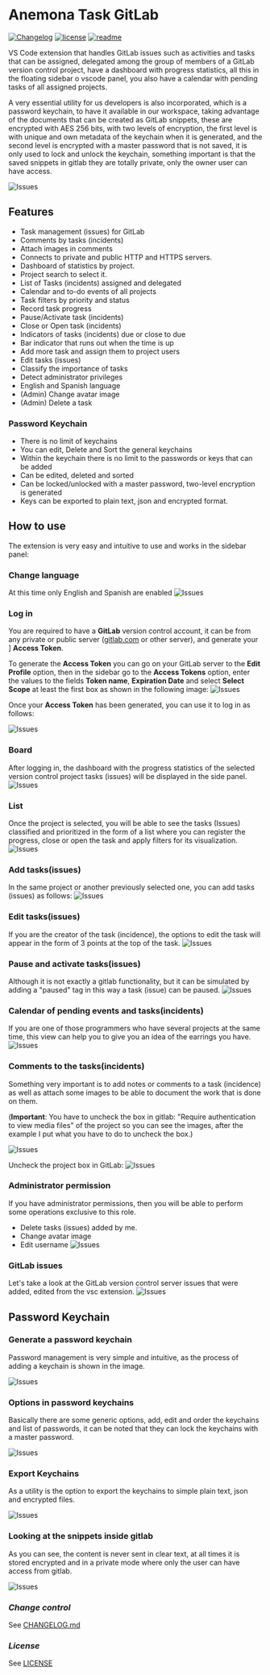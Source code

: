 # **Anemona Task GitLab**
[![Changelog](https://img.shields.io/badge/CHANGELOG-0.0.7-orange)](https://github.com/mygnet/anemona-task/blob/main/CHANGELOG.md)
[![license](https://img.shields.io/badge/LICENSE-MIT-blue)](https://github.com/mygnet/anemona-task/blob/main/LICENSE)
[![readme](https://img.shields.io/badge/README-Spanish-green)](README-es.md)

VS Code extension that handles GitLab issues such as activities and tasks that can be assigned, delegated among the group of members of a GitLab version control project, have a dashboard with progress statistics, all this in the floating sidebar o vscode panel, you also have a calendar with pending tasks of all assigned projects.

A very essential utility for us developers is also incorporated, which is a password keychain, to have it available in our workspace, taking advantage of the documents that can be created as GitLab snippets, these are encrypted with AES 256 bits, with two levels of encryption, the first level is with unique and own metadata of the keychain when it is generated, and the second level is encrypted with a master password that is not saved, it is only used to lock and unlock the keychain, something important is that the saved snippets in gitlab they are totally private, only the owner user can have access.

![Issues](/assets/github/00-dash.gif)


## **Features**
- Task management (issues) for GitLab
- Comments by tasks (incidents)
- Attach images in comments
- Connects to private and public HTTP and HTTPS servers.
- Dashboard of statistics by project.
- Project search to select it.
- List of Tasks (incidents) assigned and delegated
- Calendar and to-do events of all projects
- Task filters by priority and status
- Record task progress
- Pause/Activate task (incidents)
- Close or Open task (incidents)
- Indicators of tasks (incidents) due or close to due
- Bar indicator that runs out when the time is up
- Add more task and assign them to project users
- Edit tasks (issues)
- Classify the importance of tasks
- Detect administrator privileges
- English and Spanish language
- (Admin) Change avatar image
- (Admin) Delete a task

### **Password Keychain**
- There is no limit of keychains
- You can edit, Delete and Sort the general keychains
- Within the keychain there is no limit to the passwords or keys that can be added
- Can be edited, deleted and sorted
- Can be locked/unlocked with a master password, two-level encryption is generated
- Keys can be exported to plain text, json and encrypted format.

## **How ​​to use**

The extension is very easy and intuitive to use and works in the sidebar panel:

### **Change language**
At this time only English and Spanish are enabled
![Issues](/assets/github/03-lang.gif)

### **Log in**
You are required to have a **GitLab** version control account, it can be from any private or public server ([gitlab.com](https://gitlab.com) or other server), and generate your ] **Access Token**.

To generate the **Access Token** you can go on your GitLab server to the **Edit Profile** option, then in the sidebar go to the **Access Tokens** option, enter the values ​​to the fields **Token name**, **Expiration Date** and select **Select Scope** at least the first box as shown in the following image:
![Issues](/assets/github/access-token.gif)

Once your **Access Token** has been generated, you can use it to log in as follows:

![Issues](/assets/github/02-login.gif)

### **Board**
After logging in, the dashboard with the progress statistics of the selected version control project tasks (issues) will be displayed in the side panel.
![Issues](/assets/github/04-dash.gif)

### **List**
Once the project is selected, you will be able to see the tasks (Issues) classified and prioritized in the form of a list where you can register the progress, close or open the task and apply filters for its visualization.
![Issues](/assets/github/05-task.gif)

### **Add tasks(issues)**
In the same project or another previously selected one, you can add tasks (issues) as follows:
![Issues](/assets/github/06-task-new.gif)

### **Edit tasks(issues)**
If you are the creator of the task (incidence), the options to edit the task will appear in the form of 3 points at the top of the task.
![Issues](/assets/github/07-task-edit.gif)

### **Pause and activate tasks(issues)**
Although it is not exactly a gitlab functionality, but it can be simulated by adding a "paused" tag in this way a task (issue) can be paused.
![Issues](/assets/github/08-task-paused.gif)

### **Calendar of pending events and tasks(incidents)**
If you are one of those programmers who have several projects at the same time, this view can help you
to give you an idea of the earrings you have.
![Issues](/assets/github/09-task-events.gif)

### **Comments to the tasks(incidents)**
Something very important is to add notes or comments to a task (incidence) as well as attach some images to be able to document the work that is done on them.

(**Important**: You have to uncheck the box in gitlab: "Require authentication to view media files" of the project so you can see the images, after the example I put what you have to do to uncheck the box.)

![Issues](/assets/github/10-task-comments.gif)

Uncheck the project box in GitLab:
![Issues](/assets/github/12-git-file.gif)
### **Administrator permission**
If you have administrator permissions, then you will be able to perform some operations exclusive to this role.
- Delete tasks (issues) added by me.
- Change avatar image
- Edit username
![Issues](/assets/github/11-admin.gif)

### **GitLab issues**
Let's take a look at the GitLab version control server issues that were added, edited from the vsc extension.
![Issues](/assets/github/issues.jpg)


## **Password Keychain**

### **Generate a password keychain**

Password management is very simple and intuitive, as the process of adding a keychain is shown in the image.

![Issues](/assets/github/k0-add.gif)

### **Options in password keychains**

Basically there are some generic options, add, edit and order the keychains and list of passwords, it can be noted that they can lock the keychains with a master password.

![Issues](/assets/github/k0-options.gif)

### **Export Keychains**

As a utility is the option to export the keychains to simple plain text, json and encrypted files.

![Issues](/assets/github/k0-export.gif)

### **Looking at the snippets inside gitlab**
As you can see, the content is never sent in clear text, at all times it is stored encrypted and in a private mode where only the user can have access from gitlab.

![Issues](/assets/github/k0-gitlab.gif)


### *Change control*

See [CHANGELOG.md](https://github.com/mygnet/anemona-task/blob/main/CHANGELOG.md)

### *License*

See [LICENSE](https://github.com/mygnet/anemona-task/blob/main/LICENCE)
